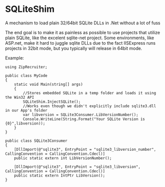 # SQLiteShim
A mechanism to load plain 32/64bit SQLite DLLs in .Net without a lot of fuss

The end goal is to make it as painless as possible to use projects that utilize plain SQLite, like the excelent sqlite-net project. Some environments, like ASP.net, make it hard to juggle sqlite DLLs due to the fact IISExpress runs projects in 32bit mode, but you typically will release in 64bit mode.

Example:
    
    using ZipRecruiter;
    
    public class MyCode
    {
        static void Main(string[] args)
        {
            //Stores embedded SQLite in a temp folder and loads it using the Win32 API
            SQLiteShim.InjectSQLite();
            //Works even though we didn't explicitly include sqlite3.dll in our App's folder
            var libversion = SQLite3Consumer.LibVersionNumber();
            Console.WriteLine(String.Format("Your SQLite Version is {0}",libversion));
        }
    }
    
    public class SQLite3Consumer
    {
        [DllImport(@"sqlite3", EntryPoint = "sqlite3_libversion_number", CallingConvention = CallingConvention.Cdecl)]
        public static extern int LibVersionNumber();

        [DllImport(@"sqlite3", EntryPoint = "sqlite3_libversion", CallingConvention = CallingConvention.Cdecl)]
        public static extern IntPtr LibVersion();
    }
